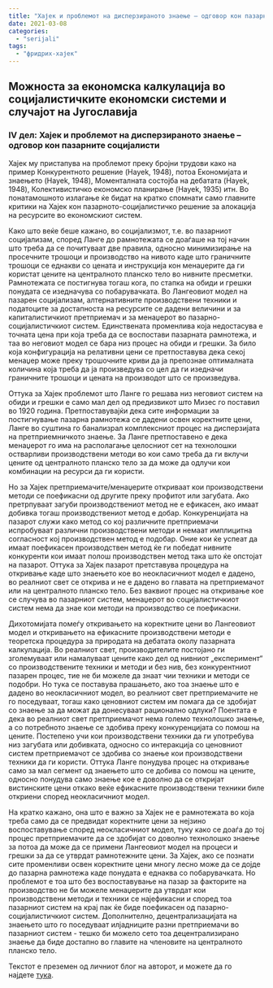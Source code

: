 ```yaml
---
title: "Хајек и проблемот на дисперзираното знаење – одговор кон пазарните социјалисти"
date: 2021-03-08
categories: 
  - "serijali"
tags: 
  - "фридрих-хајек"
---
```


## Mожноста за економска калкулација во социјалистичките економски системи и случајот на Југославија

### IV дел: Хајек и проблемот на дисперзираното знаење – одговор кон пазарните социјалисти

Хајек му пристапува на проблемот преку бројни трудови како на пример Конкурентното решение (Hayek, 1948), потоа Економијата и знаењето (Hayek, 1948), Моменталната состојба на дебатата (Hayek, 1948), Колективистичко економско планирање (Hayek, 1935) итн. Во понатамошното излагање ќе бидат на кратко спомнати само главните критики на Хајек кон пазарното-социјалистичко решение за алокација на ресурсите во економскиот систем.

Како што веќе беше кажано, во социјализмот, т.е. во пазарниот социјализам, според Ланге до рамнотежата се доаѓаше на тој начин што треба да се почитуваат две правила, односно минимизирање на просечните трошоци и производство на нивото каде што граничните трошоци се еднакви со цената и инструкција кон менаџерите да ги користат цените на централното планско тело во нивните пресметки. Рамнотежата се постигнува тогаш кога, по стапка на обиди и грешки понудата се изедначува со побарувачката. Во Лангеовиот модел на пазарен социјализам, алтернативните производствени техники и податоците за достапноста на ресурсите се дадени величини и за капиталистичкиот претприемач и за менаџерот во пазарно-социјалистичкиот систем. Единствената променлива која недостасува е точната цена при која треба да се воспостави пазарната рамнотежа, и таа во неговиот модел се бара низ процес на обиди и грешки. За било која конфигурација на релативни цени се претпоставува дека секој менаџер може преку трошочните криви да ја препознае оптималната количина која треба да ја произведува со цел да ги изедначи граничните трошоци и цената на производот што се произведува.

Оттука за Хајек проблемот што Ланге го решава низ неговиот систем на обиди и грешки е само мал дел од предизвикот што Мизес го поставил во 1920 година. Претпоставувајќи дека сите информации за постигнување пазарна рамнотежа се дадени освен коректните цени, Ланге во суштина го банализрал комплексниот процес на дисперзијата на претприемничкото знаење. За Ланге претпоставено е дека менаџерот го има на располагање целосниот сет на технолошки остварливи производствени методи во кои само треба да ги вклучи цените од централното планско тело за да може да одлучи кои комбинации на ресурси да ги користи.

Но за Хајек претприемачите/менаџерите откриваат кои производствени методи се поефикасни од другите преку профитот или загубата. Ако претрпуваат загуби производствениот метод не е ефикасен, ако имаат добивка тогаш производствениот метод е добар. Конкуренцијата на пазарот служи како метод со кој различните претприемачи испробуваат различни производствени методи и немаат имплицитна согласност кој производствен метод е подобар. Оние кои ќе успеат да имаат поефикасен производствен метод ќе ги победат нивните конкуренти кои имаат полош производствен метод така што ќе опстојат на пазарот. Оттука за Хајек пазарот претставува процедура на откривање каде што знаењето кое во неокласичниот модел е дадено, во реалниот свет се открива и не е дадено во главата на претприемачот или на централното планско тело. Без ваквиот процес на откривање кое се случува во пазарниот систем, менаџерот во социјалистичкиот систем нема да знае кои методи на производство се поефикасни.

Дихотомијата помеѓу откривањето на коректните цени во Лангеовиот модел и откривањето на ефикасните производствени методи е теоретска процедура за природата на дебатата околу пазарната калкулација. Во реалниот свет, производителите постојано ги зголемуваат или намалуваат цените како дел од нивниот „експеримент“ со производствените техники и методи и без нив, без конкурентниот пазарен процес, тие не би можеле да знаат чии техники и методи се подобри. Но тука се поставува прашањето, ако тоа знаење што е дадено во неокласичниот модел, во реалниот свет претприемачите не го поседуваат, тогаш како ценовниот систем им помага да се здобијат со знаење за да можат да донесуваат рационално одлуки? Поентата е дека во реалниот свет претприемачот нема големо технолошко знаење, а со потребното знаење се здобива преку конкуренцијата со помош на цените. Постепено учи кои производствени техники да ги употребува низ загубата или добивката, односно со интеракција со ценовниот систем претприемачот се здобива со знаење кои производствени техники да ги користи. Оттука Ланге понудува процес на откривање само за мал сегмент од знаењето што се добива со помош на цените, односно понудува само знаење кое е доволно да се откријат вистинските цени откако веќе ефикасните производствени техники биле откриени според неокласичниот модел.

На кратко кажано, она што е важно за Хајек не е рамнотежата во која треба само да се предвидат коректните цени за нејзино воспоставување според неокласичниот модел, туку како се доаѓа до тој процес претприемачите да се здобијат со доволно технолошко знаење за потоа да може да се примени Лангеовиот модел на процеси и грешки за да се утврдат рамнотежните цени. За Хајек, ако се познати сите променливи освен коректните цени многу лесно може да се дојде до пазарна рамнотежа каде понудата е еднаква со побарувачката. Но проблемот е тоа што без воспоставување на пазар за факторите на производство не би можеле менаџерите да утврдат кои производствени методи и техники се најефикасни и според тоа пазарниот систем на крај пак ќе биде поефикасен од пазарно-социјалистичкиот систем. Дополнително, децентрализацијата на знаењето што го поседуваат илјадниците разни претприемачи во пазарниот систем - тешко би можело сето тоа децентрализирано знаење да биде достапно во главите на членовите на централното планско тело.

Текстот е преземен од личниот блог на авторот, и можете да го најдете [тука](https://ilijav.substack.com/p/--7a9?fbclid=IwAR3p80cpK4_8OjQMi0FP5khAKACy3v7Q75rDc4fCTi8x6jKQM6STa2oQE6U).
